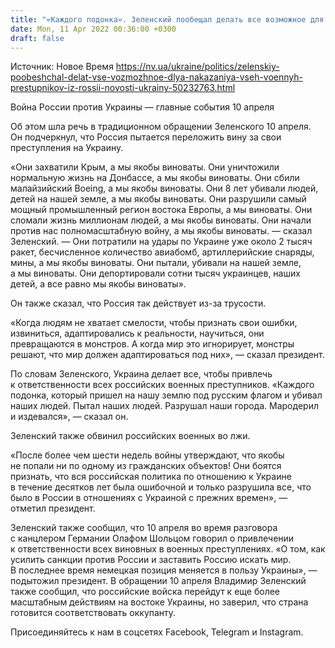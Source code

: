 ```yaml
---
title: "«Каждого подонка». Зеленский пообещал делать все возможное для наказания военных преступников из России"
date: Mon, 11 Apr 2022 00:36:00 +0300
draft: false
---
```

Источник: Новое Время https://nv.ua/ukraine/politics/zelenskiy-poobeshchal-delat-vse-vozmozhnoe-dlya-nakazaniya-vseh-voennyh-prestupnikov-iz-rossii-novosti-ukrainy-50232763.html


Война России против Украины — главные события 10 апреля

Об этом шла речь в традиционном обращении Зеленского 10 апреля. Он подчеркнул, что Россия пытается переложить вину за свои преступления на Украину.

«Они захватили Крым, а мы якобы виноваты. Они уничтожили нормальную жизнь на Донбассе, а мы якобы виноваты. Они сбили малайзийский Boeing, а мы якобы виноваты. Они 8 лет убивали людей, детей на нашей земле, а мы якобы виноваты. Они разрушили самый мощный промышленный регион востока Европы, а мы виноваты. Они сломали жизнь миллионам людей, а мы якобы виноваты. Они начали против нас полномасштабную войну, а мы якобы виноваты. — сказал Зеленский. — Они потратили на удары по Украине уже около 2 тысяч ракет, бесчисленное количество авиабомб, артиллерийские снаряды, мины, а мы якобы виноваты. Они пытали, убивали на нашей земле, а мы виноваты. Они депортировали сотни тысяч украинцев, наших детей, а все равно мы якобы виноваты».

Он также сказал, что Россия так действует из-за трусости.

«Когда людям не хватает смелости, чтобы признать свои ошибки, извиниться, адаптировались к реальности, научиться, они превращаются в монстров. А когда мир это игнорирует, монстры решают, что мир должен адаптироваться под них», — сказал президент.

По словам Зеленского, Украина делает все, чтобы привлечь к ответственности всех российских военных преступников. «Каждого подонка, который пришел на нашу землю под русским флагом и убивал наших людей. Пытал наших людей. Разрушал наши города. Мародерил и издевался», — сказал он.

Зеленский также обвинил российских военных во лжи.

«После более чем шести недель войны утверждают, что якобы не попали ни по одному из гражданских объектов! Они боятся признать, что вся российская политика по отношению к Украине в течение десятков лет была ошибочной и только разрушила все, что было в России в отношениях с Украиной с прежних времен», — отметил президент.

Зеленский также сообщил, что 10 апреля во время разговора с канцлером Германии Олафом Шольцом говорил о привлечении к ответственности всех виновных в военных преступлениях. «О том, как усилить санкции против России и заставить Россию искать мир. В последнее время немецкая позиция меняется в пользу Украины», — подытожил президент. В обращении 10 апреля Владимир Зеленский также сообщил, что российские войска перейдут к еще более масштабным действиям на востоке Украины, но заверил, что страна готовится соответствовать оккупанту.

Присоединяйтесь к нам в соцсетях Facebook, Telegram и Instagram.

